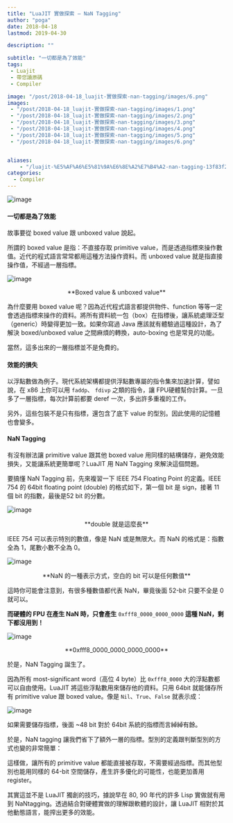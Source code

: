 ```yaml
---
title: "LuaJIT 實做探索 — NaN Tagging"
author: "poga"
date: 2018-04-18
lastmod: 2019-04-30

description: ""

subtitle: "一切都是為了效能"
tags:
 - Luajit
 - 帶您讀原碼
 - Compiler

image: "/post/2018-04-18_luajit-實做探索-nan-tagging/images/6.png"
images:
 - "/post/2018-04-18_luajit-實做探索-nan-tagging/images/1.png"
 - "/post/2018-04-18_luajit-實做探索-nan-tagging/images/2.png"
 - "/post/2018-04-18_luajit-實做探索-nan-tagging/images/3.png"
 - "/post/2018-04-18_luajit-實做探索-nan-tagging/images/4.png"
 - "/post/2018-04-18_luajit-實做探索-nan-tagging/images/5.png"
 - "/post/2018-04-18_luajit-實做探索-nan-tagging/images/6.png"


aliases:
    - "/luajit-%E5%AF%A6%E5%81%9A%E6%8E%A2%E7%B4%A2-nan-tagging-13f83f247dc6"
categories:
  - Compiler
---
```


![image](/post/2018-04-18_luajit-實做探索-nan-tagging/images/1.png)

#### 一切都是為了效能

故事要從 boxed value 跟 unboxed value 說起。

<!--more-->


所謂的 boxed value 是指：不直接存取 primitive value，而是透過指標來操作數值。近代的程式語言常常都用這種方法操作資料。而 unboxed value 就是指直接操作值，不經過一層指標。




![image](/post/2018-04-18_luajit-實做探索-nan-tagging/images/2.png)

<center> **Boxed value &amp; unboxed value**</center>



為什麼要用 boxed value 呢？因為近代程式語言都提供物件、function 等等一定會透過指標來操作的資料。將所有資料統一包（box）在指標後，讓系統處理泛型（generic）時變得更加一致。如果你寫過 Java 應該就有體驗過這種設計，為了解決 boxed/unboxed value 之間麻煩的轉換，auto-boxing 也是常見的功能。

當然，這多出來的一層指標並不是免費的。

#### 效能的損失

以浮點數做為例子。現代系統架構都提供浮點數專屬的指令集來加速計算，譬如說，在 x86 上你可以用 `faddp`、 `fdivp` 之類的指令，讓 FPU硬體幫你計算。一旦多了一層指標，每次計算前都要 deref 一次，多出許多重複的工作。

另外，這些包裝不是只有指標，還包含了底下 value 的型別。因此使用的記憶體也會變多。

#### NaN Tagging

有沒有辦法讓 primitive value 跟其他 boxed value 用同樣的結構儲存，避免效能損失，又能讓系統更簡單呢？LuaJIT 用 NaN Tagging 來解決這個問題。

要搞懂 NaN Tagging 前，先來複習一下 IEEE 754 Floating Point 的定義。IEEE 754 的 64bit floating point (double) 的格式如下，第一個 bit 是 sign，接著 11 個 bit 的指數，最後是52 bit 的分數。




![image](/post/2018-04-18_luajit-實做探索-nan-tagging/images/3.png)

<center>**double 就是這麼長**</center>



IEEE 754 可以表示特別的數值，像是 NaN 或是無限大。而 NaN 的格式是：指數全為 1，尾數小數不全為 0。




![image](/post/2018-04-18_luajit-實做探索-nan-tagging/images/4.png)

<center>**NaN 的一種表示方式，空白的 bit 可以是任何數值**</center>



這時你可能會注意到，有很多種數值都代表 NaN，畢竟後面 52-bit 只要不全是 0 就可以。

**而硬體的 FPU 在產生 NaN 時，只會產生** `0xfff8_0000_0000_0000` **這種 NaN，剩下都沒用到！**

![image](/post/2018-04-18_luajit-實做探索-nan-tagging/images/5.png)

<center>**0xfff8_0000_0000_0000_0000**</center>



於是，NaN Tagging 誕生了。

因為所有 most-significant word（高位 4 byte）比 `0xfff8_0000` 大的浮點數都可以自由使用。LuaJIT 將這些浮點數用來儲存他的資料。只用 64bit 就能儲存所有 primitive value 跟 boxed value。像是 `Nil`、`True`、`False` 就表示成：




![image](/post/2018-04-18_luajit-實做探索-nan-tagging/images/6.png)



如果需要儲存指標，後面 ~48 bit 對於 64bit 系統的指標而言綽綽有餘。

於是，NaN tagging 讓我們省下了額外一層的指標。型別的定義跟判斷型別的方式也變的非常簡單：




這樣做，讓所有的 primitive value 都能直接被存取，不需要經過指標。而其他型別也能用同樣的 64-bit 空間儲存，產生許多優化的可能性，也能更加善用 register。

其實這並不是 LuaJIT 獨創的技巧，據說早在 80, 90 年代的許多 Lisp 實做就有用到 NaNtagging。透過結合對硬體實做的理解跟軟體的設計，讓 LuaJIT 相對於其他動態語言，能搾出更多的效能。

